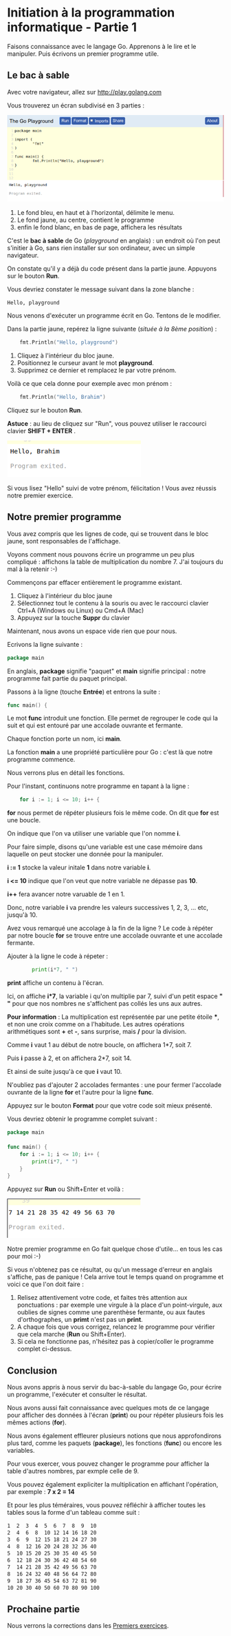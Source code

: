 # Initiation à la programmation informatique - Partie 1

Faisons connaissance avec le langage Go. Apprenons à le lire et le manipuler. Puis écrivons un premier programme utile.

## Le bac à sable

Avec votre navigateur, allez sur http://play.golang.com

Vous trouverez un écran subdivisé en 3 parties :

![bac-à-sable](assets/01_playground.png)

01. Le fond bleu, en haut et à l'horizontal, délimite le menu.
02. Le fond jaune, au centre, contient le programme
03. enfin le fond blanc, en bas de page, affichera les résultats

C'est le **bac à sable** de Go (*playground* en anglais) : un endroit où l'on peut s'initier à Go, sans rien installer sur son ordinateur, avec un simple navigateur.

On constate qu'il y a déjà du code présent dans la partie jaune. Appuyons sur le bouton **Run**.

Vous devriez constater le message suivant dans la zone blanche :

``` 
Hello, playground
```

Nous venons d'exécuter un programme écrit en Go. Tentons de le modifier. 

Dans la partie jaune, repérez la ligne suivante (*située à la 8ème position*) :

```go
    fmt.Println("Hello, playground")
```

1. Cliquez à l'intérieur du bloc jaune.
2. Positionnez le curseur avant le mot **playground**.
3. Supprimez ce dernier et remplacez le par votre prénom.

Voilà ce que cela donne pour exemple avec mon prénom :

```go
    fmt.Println("Hello, Brahim")
```

Cliquez sur le bouton **Run**.

**Astuce** : au lieu de cliquez sur "Run", vous pouvez utiliser le raccourci clavier **SHIFT + ENTER**  .

![hello-brahim](assets/01_hello_brahim.png)

Si vous lisez "Hello" suivi de votre prénom, félicitation ! Vous avez réussis notre premier exercice.

## Notre premier programme

Vous avez compris que les lignes de code, qui se trouvent dans le bloc jaune, sont responsables de l'affichage. 

Voyons comment nous pouvons écrire un programme un peu plus compliqué : affichons la table de multiplication du nombre 7. J'ai toujours du mal à la retenir :-)

Commençons par effacer entièrement le programme existant.

1. Cliquez à l'intérieur du bloc jaune
2. Sélectionnez tout le contenu à la souris ou avec le raccourci clavier Ctrl+A (Windows ou Linux) ou Cmd+A (Mac)
3. Appuyez sur la touche **Suppr** du clavier

Maintenant, nous avons un espace vide rien que pour nous.

Ecrivons la ligne suivante :

```go
package main
```

En anglais, **package** signifie "paquet" et **main** signifie principal : notre programme fait partie du paquet principal.

Passons à la ligne (touche **Entrée**) et entrons la suite : 

```go
func main() {
```

Le mot **func** introduit une fonction. Elle permet de regrouper le code qui la suit et qui est entouré par une accolade ouvrante et fermante. 

Chaque fonction porte un nom, ici **main**.

La fonction **main** a une propriété particulière pour Go : c'est là que notre programme commence.

Nous verrons plus en détail les fonctions.

Pour l'instant, continuons notre programme en tapant à la ligne :

```go
	for i := 1; i <= 10; i++ {
```
**for** nous permet de répéter plusieurs fois le même code. On dit que **for** est une boucle. 

On indique que l'on va utiliser une variable que l'on nomme **i**.

Pour faire simple, disons qu'une variable est une case mémoire dans laquelle on peut stocker une donnée pour la manipuler.

**i := 1** stocke la valeur initale **1** dans notre variable **i**.

**i <= 10** indique que l'on veut que notre variable ne dépasse pas **10**.

**i++** fera avancer notre varuable de 1 en 1.

Donc, notre variable **i** va prendre les valeurs successives 1, 2, 3, ... etc, jusqu'à 10.

Avez vous remarqué une accolage à la fin de la ligne ? Le code à répéter par notre boucle **for** se trouve entre une accolade ouvrante et une accolade fermante.

Ajouter à la ligne le code à répeter :

```go
		print(i*7, " ")
```

**print** affiche un contenu à l'écran. 

Ici, on affiche **i*7**, la variable i qu'on multiplie par 7, suivi d'un petit espace **" "** pour que nos nombres ne s'affichent pas collés les uns aux autres.

**Pour information** : La multiplication est représentée par une petite étoile **\***, et non une croix comme on a l'habitude. Les autres opérations arithmétiques sont **+** et **-**, sans surprise, mais **/** pour la division. 

Comme **i** vaut 1 au début de notre boucle, on affichera 1*7, soit 7.

Puis **i** passe à 2, et on affichera 2*7, soit 14.

Et ainsi de suite jusqu'à ce que **i** vaut 10.

N'oubliez pas d'ajouter 2 accolades fermantes : une pour fermer l'accolade ouvrante de la ligne **for** et l'autre pour la ligne **func**.

Appuyez sur le bouton **Format** pour que votre code soit mieux présenté.

Vous devriez obtenir le programme complet suivant :

```go
package main

func main() {
	for i := 1; i <= 10; i++ {
		print(i*7, " ")
	}
}
```

Appuyez sur **Run** ou Shift+Enter et voilà :

![table_de_7](assets/01_table_de_7.png) 

Notre premier programme en Go fait quelque chose d'utile... en tous les cas pour moi :-)

Si vous n'obtenez pas ce résultat, ou qu'un message d'erreur en anglais s'affiche, pas de panique ! Cela arrive tout le temps quand on programme et voici ce que l'on doit faire :

1. Relisez attentivement votre code, et faites très attention aux ponctuations : par exemple une virgule à la place d'un point-virgule, aux oublies de signes comme une parenthèse fermante, ou aux fautes d'orthographes, un **primt** n'est pas un **print**.
2. A chaque fois que vous corrigez, relancez le programme pour vérifier que cela marche (**Run** ou Shift+Enter).
3. Si cela ne fonctionne pas, n'hésitez pas à copier/coller le programme complet ci-dessus.

## Conclusion

Nous avons appris à nous servir du bac-à-sable du langage Go, pour écrire un programme, l'exécuter et consulter le résultat.

Nous avons aussi fait connaissance avec quelques mots de ce langage pour afficher des données à l'écran (**print**) ou pour répéter plusieurs fois les mêmes actions (**for**).

Nous avons également effleurer plusieurs notions que nous approfondirons plus tard, comme les paquets (**package**), les fonctions (**func**) ou encore les variables.

Pour vous exercer, vous pouvez changer le programme pour afficher la table d'autres nombres, par exmple celle de 9.

Vous pouvez également expliciter la multiplication en affichant l'opération, par exemple : **7 x 2 = 14**

Et pour les plus téméraires, vous pouvez réfléchir à afficher toutes les tables sous la forme d'un tableau comme suit :

```
1  2  3  4  5  6  7  8  9  10
2  4  6  8  10 12 14 16 18 20
3  6  9  12 15 18 21 24 27 30
4  8  12 16 20 24 28 32 36 40
5  10 15 20 25 30 35 40 45 50
6  12 18 24 30 36 42 48 54 60
7  14 21 28 35 42 49 56 63 70
8  16 24 32 40 48 56 64 72 80
9  18 27 36 45 54 63 72 81 90
10 20 30 40 50 60 70 80 90 100
```

## Prochaine partie

Nous verrons la corrections dans les
[Premiers exercices](../partie_02/README.md).